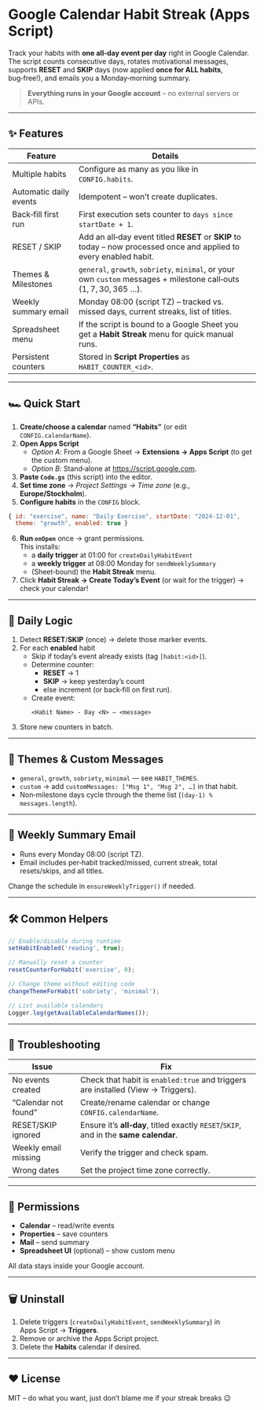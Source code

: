 
# Google Calendar Habit Streak (Apps Script)

Track your habits with **one all‑day event per day** right in Google Calendar.  
The script counts consecutive days, rotates motivational messages, supports **RESET** and **SKIP** days (now applied **once for ALL habits**, bug‑free!), and emails you a Monday‑morning summary.

> **Everything runs in your Google account** – no external servers or APIs.

---

## ✨ Features

| Feature | Details |
|---------|---------|
| Multiple habits | Configure as many as you like in `CONFIG.habits`. |
| Automatic daily events | Idempotent – won’t create duplicates. |
| Back‑fill first run | First execution sets counter to `days since startDate + 1`. |
| RESET / SKIP | Add an all‑day event titled **RESET** or **SKIP** to today – now processed once and applied to every enabled habit. |
| Themes & Milestones | `general`, `growth`, `sobriety`, `minimal`, or your own `custom` messages + milestone call‑outs (1, 7, 30, 365 …). |
| Weekly summary email | Monday 08:00 (script TZ) – tracked vs. missed days, current streaks, list of titles. |
| Spreadsheet menu | If the script is bound to a Google Sheet you get a **Habit Streak** menu for quick manual runs. |
| Persistent counters | Stored in **Script Properties** as `HABIT_COUNTER_<id>`. |

---

## 🏎️ Quick Start

1. **Create/choose a calendar** named **“Habits”** (or edit `CONFIG.calendarName`).
2. **Open Apps Script**  
   - *Option A*: From a Google Sheet → **Extensions → Apps Script** (to get the custom menu).  
   - *Option B*: Stand‑alone at <https://script.google.com>.
3. **Paste `Code.gs`** (this script) into the editor.
4. **Set time zone** → *Project Settings → Time zone* (e.g., **Europe/Stockholm**).
5. **Configure habits** in the `CONFIG` block.

```js
{ id: "exercise", name: "Daily Exercise", startDate: "2024-12-01",
  theme: "growth", enabled: true }
```

6. **Run `onOpen`** once → grant permissions.  
   This installs:
   - a **daily trigger** at 01:00 for `createDailyHabitEvent`
   - a **weekly trigger** at 08:00 Monday for `sendWeeklySummary`
   - (Sheet‑bound) the **Habit Streak** menu.
7. Click **Habit Streak → Create Today’s Event** (or wait for the trigger) → check your calendar!

---

## 🔄 Daily Logic

1. Detect **RESET**/**SKIP** (once) → delete those marker events.
2. For each **enabled** habit  
   - Skip if today’s event already exists (tag `[habit:<id>]`).  
   - Determine counter:  
     - **RESET** → 1  
     - **SKIP** → keep yesterday’s count  
     - else increment (or back‑fill on first run).  
   - Create event:  
     ```
     <Habit Name> - Day <N> – <message>
     ```
3. Store new counters in batch.

---

## 🎨 Themes & Custom Messages

- `general`, `growth`, `sobriety`, `minimal` — see `HABIT_THEMES`.
- `custom` → add `customMessages: ["Msg 1", "Msg 2", …]` in that habit.
- Non‑milestone days cycle through the theme list (`(day‑1) % messages.length`).

---

## 📧 Weekly Summary Email

- Runs every Monday 08:00 (script TZ).
- Email includes per‑habit tracked/missed, current streak, total resets/skips, and all titles.

Change the schedule in `ensureWeeklyTrigger()` if needed.

---

## 🛠️ Common Helpers

```js
// Enable/disable during runtime
setHabitEnabled('reading', true);

// Manually reset a counter
resetCounterForHabit('exercise', 0);

// Change theme without editing code
changeThemeForHabit('sobriety', 'minimal');

// List available calendars
Logger.log(getAvailableCalendarNames());
```

---

## 🐞 Troubleshooting

| Issue | Fix |
|-------|-----|
| No events created | Check that habit is `enabled:true` and triggers are installed (View → Triggers). |
| “Calendar not found” | Create/rename calendar or change `CONFIG.calendarName`. |
| RESET/SKIP ignored | Ensure it’s **all‑day**, titled exactly `RESET`/`SKIP`, and in the **same calendar**. |
| Weekly email missing | Verify the trigger and check spam. |
| Wrong dates | Set the project time zone correctly. |

---

## 🔐 Permissions

- **Calendar** – read/write events  
- **Properties** – save counters  
- **Mail** – send summary  
- **Spreadsheet UI** (optional) – show custom menu

All data stays inside your Google account.

---

## 🗑️ Uninstall

1. Delete triggers (`createDailyHabitEvent`, `sendWeeklySummary`) in Apps Script → **Triggers**.
2. Remove or archive the Apps Script project.
3. Delete the **Habits** calendar if desired.

---

## ♥️ License

MIT – do what you want, just don’t blame me if your streak breaks 😉